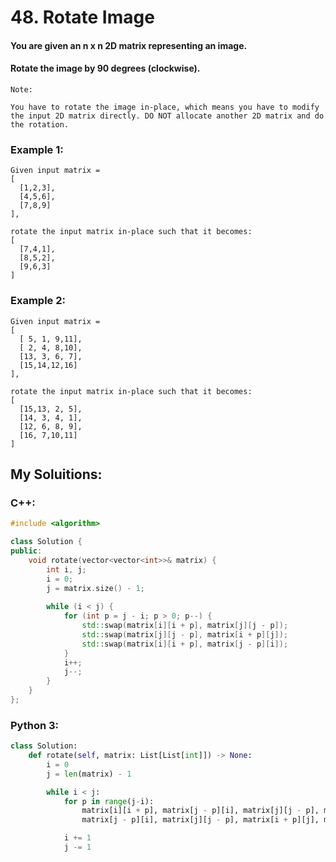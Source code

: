 # 48. Rotate Image
#### You are given an n x n 2D matrix representing an image.

#### Rotate the image by 90 degrees (clockwise).
```
Note:

You have to rotate the image in-place, which means you have to modify the input 2D matrix directly. DO NOT allocate another 2D matrix and do the rotation.
```
### Example 1:
```
Given input matrix = 
[
  [1,2,3],
  [4,5,6],
  [7,8,9]
],

rotate the input matrix in-place such that it becomes:
[
  [7,4,1],
  [8,5,2],
  [9,6,3]
]
```
### Example 2:
```
Given input matrix =
[
  [ 5, 1, 9,11],
  [ 2, 4, 8,10],
  [13, 3, 6, 7],
  [15,14,12,16]
], 

rotate the input matrix in-place such that it becomes:
[
  [15,13, 2, 5],
  [14, 3, 4, 1],
  [12, 6, 8, 9],
  [16, 7,10,11]
]
```

## My Soluitions:

### C++:
```cpp
#include <algorithm>

class Solution {
public:
    void rotate(vector<vector<int>>& matrix) {
        int i, j;
        i = 0;
        j = matrix.size() - 1;
        
        while (i < j) {
            for (int p = j - i; p > 0; p--) {
                std::swap(matrix[i][i + p], matrix[j][j - p]);
                std::swap(matrix[j][j - p], matrix[i + p][j]);
                std::swap(matrix[i][i + p], matrix[j - p][i]);
            }
            i++;
            j--;
        }
    }
};
```
### Python 3:
```python
class Solution:
    def rotate(self, matrix: List[List[int]]) -> None:
        i = 0
        j = len(matrix) - 1

        while i < j:
            for p in range(j-i):
                matrix[i][i + p], matrix[j - p][i], matrix[j][j - p], matrix[i + p][j] = \
                matrix[j - p][i], matrix[j][j - p], matrix[i + p][j], matrix[i][i + p]

            i += 1
            j -= 1
```
